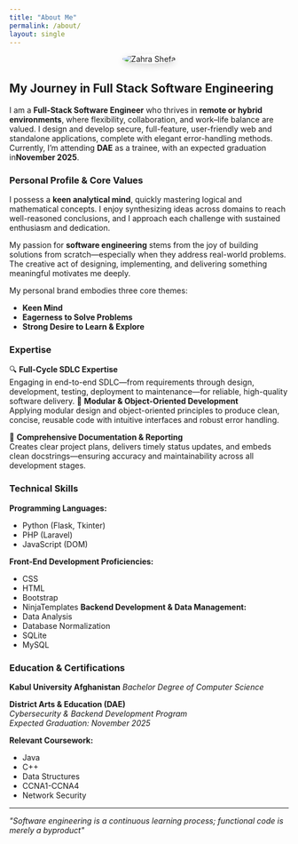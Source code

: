 ```yaml
---
title: "About Me"
permalink: /about/
layout: single
---
```


<div style="text-align:center; margin-bottom:2rem;">
  <img src="{{ '/assets/img/zhara_dae_1.jpg' | relative_url }}" alt="Zahra Shefa" 
       style="max-width:200px; border-radius:50%; box-shadow:0 4px 12px rgba(0,0,0,.15);">
</div>

## My Journey in Full Stack Software Engineering


I am a **Full-Stack Software Engineer** who thrives in **remote or hybrid environments**, where flexibility, collaboration, and work–life balance are valued.
I design and develop secure, full-feature, user-friendly web and standalone applications, complete with elegant error-handling methods. Currently, I’m attending **DAE** as a trainee, with an expected graduation in**November 2025**.


###  Personal Profile & Core Values  
I possess a **keen analytical mind**, quickly mastering logical and mathematical concepts. I enjoy synthesizing ideas across domains to reach well-reasoned conclusions, and I approach each challenge with sustained enthusiasm and dedication.

My passion for **software engineering** stems from the joy of building solutions from scratch—especially when they address real-world problems. The creative act of designing, implementing, and delivering something meaningful motivates me deeply.

My personal brand embodies three core themes:
- **Keen Mind**
- **Eagerness to Solve Problems**
- **Strong Desire to Learn & Explore**



###  Expertise

🔍 **Full-Cycle SDLC Expertise**  
Engaging in end-to-end SDLC—from requirements through design, development, testing, deployment to maintenance—for reliable, high-quality software delivery.
🚨 **Modular & Object-Oriented Development**  
Applying modular design and object-oriented principles to produce clean, concise, reusable code with intuitive interfaces and robust error handling.

🔐 **Comprehensive Documentation & Reporting**  
Creates clear project plans, delivers timely status updates, and embeds clean docstrings—ensuring accuracy and maintainability across all development stages.

### Technical Skills

**Programming Languages:**
- Python (Flask, Tkinter)
- PHP (Laravel)
- JavaScript (DOM)

**Front-End Development Proficiencies:**
- CSS 
- HTML 
- Bootstrap 
- NinjaTemplates
**Backend Development & Data Management:**
- Data Analysis
- Database Normalization
- SQLite
- MySQL

### Education & Certifications

**Kabul University Afghanistan**
*Bachelor Degree of Computer Science*

**District Arts & Education (DAE)**  
*Cybersecurity & Backend Development Program*  
*Expected Graduation: November 2025*

**Relevant Coursework:**
- Java
- C++
- Data Structures
- CCNA1-CCNA4
- Network Security

---

*"Software engineering is a continuous learning process; functional code is merely a byproduct"*

